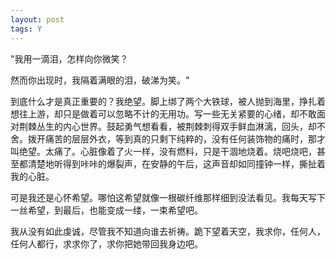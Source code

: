 ```yaml
---
layout: post
tags: Y
---
```


"我用一滴泪，怎样向你微笑？

然而你出现时，我隔着满眼的泪，破涕为笑。"

到底什么才是真正重要的？我绝望。脚上绑了两个大铁球，被人抛到海里，挣扎着想往上游，却只是做着可以忽略不计的无用功。写一些无关紧要的心绪，却不敢面对荆棘丛生的内心世界。鼓起勇气想看看，被荆棘刺得双手鲜血淋漓，回头，却不舍。拨开痛苦的层层外衣，等到真的只剩下纯粹的，没有任何装饰物的痛时，那才叫绝望。太痛了。心脏像着了火一样，没有燃料，只是干涸地烧着。烧吧烧吧，甚至都清楚地听得到咔咔的爆裂声，在安静的午后，这声音却如同撞钟一样，撕扯着我的心脏。

可是我还是心怀希望。哪怕这希望就像一根碳纤维那样细到没法看见。我每天写下一丝希望，到最后，也能变成一缕，一束希望吧。

我从没有如此虔诚，尽管我不知道向谁去祈祷。跪下望着天空，我求你，任何人，任何人都行，求求你了，求你把她带回我身边吧。
